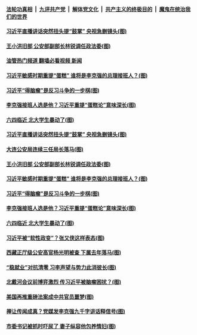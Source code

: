 ####  [法轮功真相](../../../../basic/blob/master/README.md?t=05180131) &nbsp;|&nbsp; [九评共产党](../../../../9ping.md/blob/master/README.md?t=05180131) &nbsp;|&nbsp; [解体党文化](../../../../jtdwh.md/blob/master/README.md?t=05180131)  &nbsp;|&nbsp; [共产主义的终极目的](../../../../gczydzjmd.md/blob/master/README.md?t=05180131) &nbsp;|&nbsp; [魔鬼在统治我们的世界](../../../../mgztzwmdsj.md/blob/master/README.md?t=05180131) 

#### [习近平直播讲话突然扭头提“鼓掌” 央视急删镜头(图)](../pages/p2/1006636.md?t=05180131) 

#### [王小洪旧部 公安部副部长林锐调任政法委(图)](../pages/p2/1006645.md?t=05180131) 

#### [油管热门频道 翻墙必看视频 新闻](http://45.76.130.85:81/youtube.html?05180131)

#### [习近平敏感时期重提“蛋糕” 谁将是李克强的总理接班人？(图)](../pages/p2/1006643.md?t=05180131) 

#### [习近平“得脑瘤”是反习斗争的一步棋(图)](../pages/p2/1006632.md?t=05180131) 

#### [李克强接班人选是他？习近平重提“蛋糕论”意味深长(图)](../pages/p2/1006558.md?t=05180131) 

#### [六四临近 北大学生暴动了(图)](../pages/p2/1006534.md?t=05180131) 



#### [习近平直播讲话突然扭头提“鼓掌” 央视急删镜头(图)](../pages/p2/1006636.md?t=05180131) 

#### [大连公安局连续三任局长落马(图)](../pages/p2/1006678.md?t=05180131) 


#### [王小洪旧部 公安部副部长林锐调任政法委(图)](../pages/p2/1006645.md?t=05180131) 

#### [习近平敏感时期重提“蛋糕” 谁将是李克强的总理接班人？(图)](../pages/p2/1006643.md?t=05180131) 

#### [习近平“得脑瘤”是反习斗争的一步棋(图)](../pages/p2/1006632.md?t=05180131) 

#### [李克强接班人选是他？习近平重提“蛋糕论”意味深长(图)](../pages/p2/1006558.md?t=05180131) 


#### [六四临近 北大学生暴动了(图)](../pages/p2/1006534.md?t=05180131) 

#### [习近平被“软性政变”？张又侠这样表态(图)](../pages/p2/1006519.md?t=05180131) 



#### [西藏正厅级公安高官杨光明被查 下属去年落马(图)](../pages/p2/1006552.md?t=05180131) 

#### [“稳就业”对抗清零 习李声望与势力此消彼长(图)](../pages/p2/1006523.md?t=05180131) 

#### [北戴河会议前博弈激烈 传习近平被脑瘤困扰？(图)](../pages/p2/1006447.md?t=05180131) 

#### [美国再推重磅法案成中共官员噩梦(图)](../pages/p2/1006468.md?t=05180131) 

#### [禅让传闻成真？党媒发李克强九千字讲话释信号(图)](../pages/p2/1006455.md?t=05180131) 

#### [市委书记被抓时吓尿了 妻子纵容他包养情妇(图)](../pages/p2/1006384.md?t=05180131) 

<img src='http://gfw-breaker.win/goodnews/indexes/p2.md' width='0px' height='0px'/>
